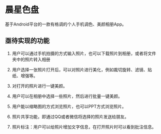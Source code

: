 # 晨星色盘

基于Android平台的一款有格调的个人手机调色、美颜相册App。

## 亟待实现的功能

1. 用户可以通过手机拍摄的方式输入照片，也可以下载照片到相册，或者将文件夹中的照片转入相册

2. 用户选择一张照片打开后，可以对照片进行美化，例如裁切旋转、滤镜、贴纸、增强等。

3. 对打开的照片进行一键美颜。

4. 用户可以在相册中选择一些照片，然后进行批量一键美颜。

5. 用户能以缩略图的方式浏览照片，也可以PPT方式浏览照片。

6. 照片共享功能，即通过QQ或者微信将选择的照片发送给朋友。

7. 照片标注：用户可以给照片增加文字信息，在打开照片时可以看到批注信息。
